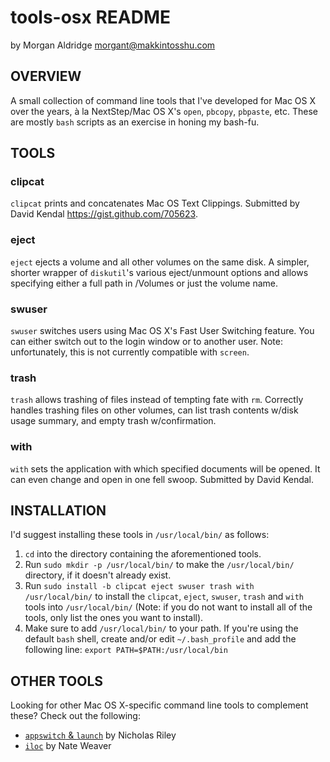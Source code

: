 tools-osx README
================

by Morgan Aldridge <morgant@makkintosshu.com>

OVERVIEW
--------

A small collection of command line tools that I've developed for Mac OS X over the years, à la NextStep/Mac OS X's `open`, `pbcopy`, `pbpaste`, etc. These are mostly `bash` scripts as an exercise in honing my bash-fu.

TOOLS
-----

### clipcat

`clipcat` prints and concatenates Mac OS Text Clippings. Submitted by David Kendal <https://gist.github.com/705623>.

### eject

`eject` ejects a volume and all other volumes on the same disk. A simpler, shorter wrapper of `diskutil`'s various eject/unmount options and allows specifying either a full path in /Volumes or just the volume name.

### swuser

`swuser` switches users using Mac OS X's Fast User Switching feature. You can either switch out to the login window or to another user. Note: unfortunately, this is not currently compatible with `screen`.

### trash

`trash` allows trashing of files instead of tempting fate with `rm`. Correctly handles trashing files on other volumes, can list trash contents w/disk usage summary, and empty trash w/confirmation.

### with

`with` sets the application with which specified documents will be opened. It can even change and open in one fell swoop. Submitted by David Kendal.

INSTALLATION
------------

I'd suggest installing these tools in `/usr/local/bin/` as follows:

1. `cd` into the directory containing the aforementioned tools.
2. Run `sudo mkdir -p /usr/local/bin/` to make the `/usr/local/bin/` directory, if it doesn't already exist.
3. Run `sudo install -b clipcat eject swuser trash with /usr/local/bin/` to install the `clipcat`, `eject`, `swuser`, `trash` and `with` tools into `/usr/local/bin/` (Note: if you do not want to install all of the tools, only list the ones you want to install).
4. Make sure to add `/usr/local/bin/` to your path. If you're using the default `bash` shell, create and/or edit `~/.bash_profile` and add the following line: `export PATH=$PATH:/usr/local/bin`

OTHER TOOLS
-----------

Looking for other Mac OS X-specific command line tools to complement these? Check out the following:

* [`appswitch` & `launch`](http://sabi.net/nriley/software/) by Nicholas Riley
* [`iloc`](http://derailer.org/iloc/) by Nate Weaver
